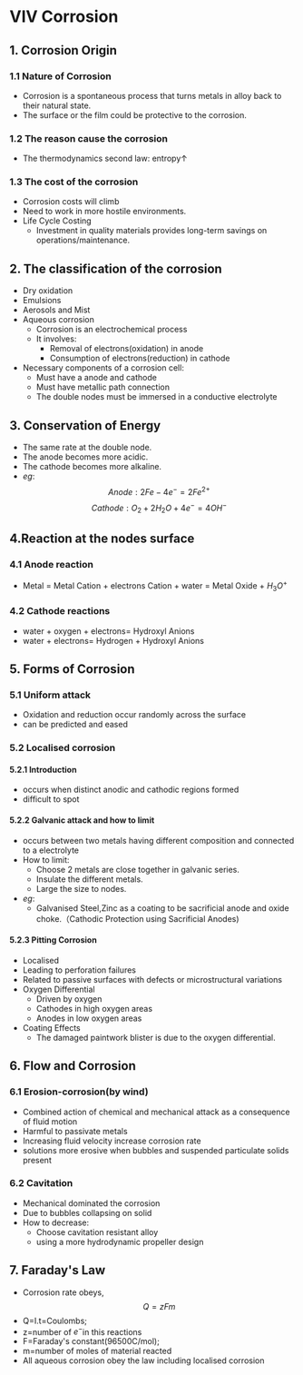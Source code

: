 # VIV Corrosion
## 1. Corrosion Origin
### 1.1 Nature of Corrosion
* Corrosion is a spontaneous process that turns metals in alloy back to their natural state.
* The surface or the film could be protective to the corrosion.
### 1.2 The reason cause the corrosion
* The thermodynamics second law: entropy$\uparrow$
### 1.3 The cost of the corrosion
* Corrosion costs will climb
* Need to work in more hostile environments.
* Life Cycle Costing
   * Investment in quality materials provides long-term savings on operations/maintenance.
## 2. The classification of the corrosion
* Dry oxidation
* Emulsions
* Aerosols and Mist
* Aqueous corrosion
   * Corrosion is an electrochemical process
   * It involves:
     * Removal of electrons(oxidation) in anode
     * Consumption of electrons(reduction) in cathode
* Necessary components of a corrosion cell:
   * Must have a anode and cathode
   * Must have metallic path connection
   * The double nodes must be immersed in a conductive electrolyte
## 3. Conservation of Energy
* The same rate at the double node.
* The anode becomes more acidic.
* The cathode becomes more alkaline.
* $eg:$
$$
Anode:2Fe-4e^-=2Fe^{2+} 
$$
$$
Cathode:O_2+2H_2O+4e^-=4OH^-
$$
## 4.Reaction at the nodes surface
### 4.1 Anode reaction
* Metal = Metal Cation + electrons
Cation + water = Metal Oxide + $H_3O^+$
### 4.2 Cathode reactions
* water + oxygen + electrons= Hydroxyl Anions
* water + electrons= Hydrogen + Hydroxyl Anions
## 5. Forms of Corrosion
### 5.1 Uniform attack
* Oxidation and reduction occur randomly across the surface
* can be predicted and eased
### 5.2 Localised corrosion
#### 5.2.1 Introduction
* occurs when distinct anodic and cathodic regions formed
* difficult to spot
#### 5.2.2 Galvanic attack and how to limit
* occurs between two metals having different composition and connected to a electrolyte
* How to limit:
   * Choose 2 metals are close together in galvanic series.
   * Insulate the different metals.
   * Large the size to nodes.
* $eg:$
   * Galvanised Steel,Zinc as a coating to be sacrificial anode and oxide choke.（Cathodic Protection using Sacrificial Anodes)
#### 5.2.3 Pitting Corrosion
* Localised
* Leading to perforation failures
* Related to passive surfaces with defects or microstructural variations
* Oxygen Differential
   * Driven by oxygen
   * Cathodes in high oxygen areas
   * Anodes in low oxygen areas
* Coating Effects
   * The damaged paintwork blister is due to the oxygen differential.
## 6. Flow and Corrosion
### 6.1 Erosion-corrosion(by wind)
* Combined action of chemical and mechanical attack as a consequence of fluid motion
* Harmful to passivate metals
* Increasing fluid velocity increase corrosion rate
* solutions more erosive when bubbles and suspended particulate solids present
### 6.2 Cavitation
* Mechanical dominated the corrosion
* Due to bubbles collapsing on solid
* How to decrease:
   * Choose cavitation resistant alloy
   * using a more hydrodynamic propeller design
## 7. Faraday's Law
* Corrosion rate obeys,
$$
Q=zFm
$$
* Q=I.t=Coulombs; 
* z=number of $e^-$in this reactions
* F=Faraday's constant(96500C/mol); 
* m=number of moles of material reacted
* All aqueous corrosion obey the law including localised corrosion

  
  

